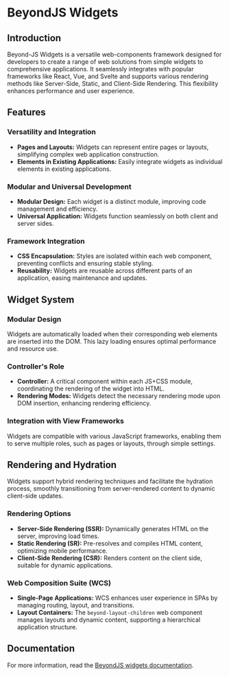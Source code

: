 # BeyondJS Widgets

## Introduction

Beyond-JS Widgets is a versatile web-components framework designed for developers to create a range of web solutions
from simple widgets to comprehensive applications. It seamlessly integrates with popular frameworks like React, Vue, and
Svelte and supports various rendering methods like Server-Side, Static, and Client-Side Rendering. This flexibility
enhances performance and user experience.

## Features

### Versatility and Integration

-   **Pages and Layouts:** Widgets can represent entire pages or layouts, simplifying complex web application
    construction.
-   **Elements in Existing Applications:** Easily integrate widgets as individual elements in existing applications.

### Modular and Universal Development

-   **Modular Design:** Each widget is a distinct module, improving code management and efficiency.
-   **Universal Application:** Widgets function seamlessly on both client and server sides.

### Framework Integration

-   **CSS Encapsulation:** Styles are isolated within each web component, preventing conflicts and ensuring stable
    styling.
-   **Reusability:** Widgets are reusable across different parts of an application, easing maintenance and updates.

## Widget System

### Modular Design

Widgets are automatically loaded when their corresponding web elements are inserted into the DOM. This lazy loading
ensures optimal performance and resource use.

### Controller's Role

-   **Controller:** A critical component within each JS+CSS module, coordinating the rendering of the widget into HTML.
-   **Rendering Modes:** Widgets detect the necessary rendering mode upon DOM insertion, enhancing rendering efficiency.

### Integration with View Frameworks

Widgets are compatible with various JavaScript frameworks, enabling them to serve multiple roles, such as pages or
layouts, through simple settings.

## Rendering and Hydration

Widgets support hybrid rendering techniques and facilitate the hydration process, smoothly transitioning from
server-rendered content to dynamic client-side updates.

### Rendering Options

-   **Server-Side Rendering (SSR):** Dynamically generates HTML on the server, improving load times.
-   **Static Rendering (SR):** Pre-resolves and compiles HTML content, optimizing mobile performance.
-   **Client-Side Rendering (CSR):** Renders content on the client side, suitable for dynamic applications.

### Web Composition Suite (WCS)

-   **Single-Page Applications:** WCS enhances user experience in SPAs by managing routing, layout, and transitions.
-   **Layout Containers:** The `beyond-layout-children` web component manages layouts and dynamic content, supporting a
    hierarchical application structure.

## Documentation

For more information, read the [BeyondJS widgets documentation](https://beyondjs.com/docs/widgets).
